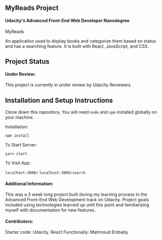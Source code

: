 ## MyReads Project

#### Udacity's Advanced Front-End Web Developer Nanodegree

MyReads

An application used to display books and categorize them based on status and has a searching feature. It is built with React, JavaScript, and CSS.

## Project Status


#### Under Review:

This project is currently in under review by Udacity Reviewers.


## Installation and Setup Instructions

Clone down this repository. You will need `node` and `npm` installed globally on your machine.  

Installation:

`npm install`  

To Start Server:

`yarn start`  

To Visit App:

`localhost:3000/`
`localhost:3000/search`  


#### Additional Information:  

This was a 3 week long project built during my learning process in the Advanced Front-End Web Development track on Udacity. Project goals included using technologies learned up until this point and familiarizing myself with documentation for new features.  

#### Contributors:
Starter code: Udacity.
React Functionaliy: Mahmoud Embaby